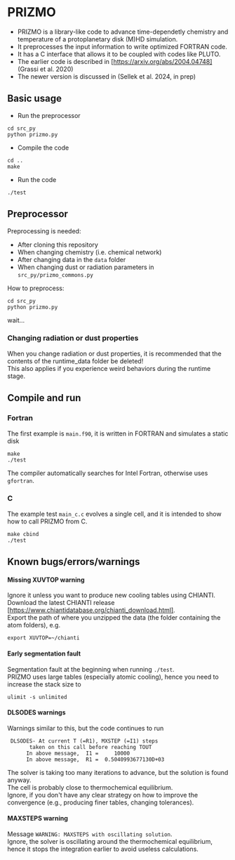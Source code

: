 # PRIZMO
- PRIZMO is a library-like code to advance time-dependetly chemistry and temperature of a protoplanetary disk (M)HD simulation.
- It preprocesses the input information to write optimized FORTRAN code.
- It has a C interface that allows it to be coupled with codes like PLUTO.
- The earlier code is described in [https://arxiv.org/abs/2004.04748] (Grassi et al. 2020)
- The newer version is discussed in (Sellek et al. 2024, in prep)

## Basic usage
- Run the preprocessor
```
cd src_py
python prizmo.py
```
- Compile the code
```
cd ..
make
```
- Run the code
```
./test
```


## Preprocessor
Preprocessing is needed:

* After cloning this repository
* When changing chemistry (i.e. chemical network)
* After changing data in the `data` folder
* When changing dust or radiation parameters in `src_py/prizmo_commons.py`

How to preprocess:
```
cd src_py
python prizmo.py
```
wait...

### Changing radiation or dust properties
When you change radiation or dust properties, it is recommended that the contents of the runtime_data folder be deleted!     
This also applies if you experience weird behaviors during the runtime stage.  


## Compile and run
### Fortran
The first example is `main.f90`, it is written in FORTRAN and simulates a static disk    

```
make
./test
```
The compiler automatically searches for Intel Fortran, otherwise uses `gfortran`.    

### C
The example test `main_c.c` evolves a single cell, and it is intended to show how to call PRIZMO from C.
```
make cbind
./test
```

## Known bugs/errors/warnings
#### Missing XUVTOP warning
Ignore it unless you want to produce new cooling tables using CHIANTI.    
Download the latest CHIANTI release [https://www.chiantidatabase.org/chianti_download.html].     
Export the path of where you unzipped the data (the folder containing the atom folders), e.g.
```
export XUVTOP=~/chianti
```
#### Early segmentation fault    
Segmentation fault at the beginning when running `./test`.       
PRIZMO uses large tables (especially atomic cooling), hence you need to increase the stack size to 
```
ulimit -s unlimited
```
#### DLSODES warnings
Warnings similar to this, but the code continues to run    
```
 DLSODES- At current T (=R1), MXSTEP (=I1) steps             
       taken on this call before reaching TOUT               
      In above message,  I1 =     10000
      In above message,  R1 =  0.5040993677130D+03
```
The solver is taking too many iterations to advance, but the solution is found anyway.    
The cell is probably close to thermochemical equilibrium.     
Ignore, if you don't have any clear strategy on how to improve the convergence (e.g., producing finer tables, changing tolerances). 


#### MAXSTEPS warning
Message `WARNING: MAXSTEPS with oscillating solution`.   
Ignore, the solver is oscillating around the thermochemical equilibrium, hence it stops the integration earlier to avoid useless calculations.   





